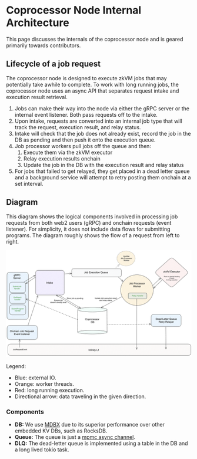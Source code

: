 # Coprocessor Node Internal Architecture

This page discusses the internals of the coprocessor node and is geared primarily towards contributors.

## Lifecycle of a job request

The coprocessor node is designed to execute zkVM jobs that may potentially take awhile to complete. To work with long running jobs, the coprocessor node uses an async API that separates request intake and execution result retrieval.

1. Jobs can make their way into the node via either the gRPC server or the internal event listener. Both pass requests off to the intake.
1. Upon intake, requests are converted into an internal job type that will track the request, execution result, and relay status.
1. Intake will check that the job does not already exist, record the job in the DB as pending and then push it onto the execution queue.
1. Job processor workers pull jobs off the queue and then:
    1. Execute them via the zkVM executor
    1. Relay execution results onchain
    1. Update the job in the DB with the execution result and relay status
1. For jobs that failed to get relayed, they get placed in a dead letter queue and a background service will attempt to retry posting them onchain at a set interval.

## Diagram

This diagram shows the logical components involved in processing job requests from both web2 users (gRPC) and onchain requests (event listener). For simplicity, it does not include data flows for submitting programs. The diagram roughly shows the flow of a request from left to right.

![Coprocessor Architecture Diagram](../assets/coproc-node-internals.png)
<!-- https://app.excalidraw.com/s/8oh7cYrMkAR/4Aups68pO9j -->

Legend:

* Blue: external IO.
* Orange: worker threads.
* Red: long running execution.
* Directional arrow: data traveling in the given direction.

### Components

* **DB:** We use [MDBX](https://erthink.github.io/libmdbx/intro.html) due to its superior performance over other embedded KV DBs, such as RocksDB.
* **Queue:** The queue is just a [mpmc async channel](https://docs.rs/async-channel/latest/async_channel/fn.bounded.html).
* **DLQ:** The dead-letter queue is implemented using a table in the DB and a long lived tokio task.
